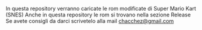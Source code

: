 In questa repository verranno caricate le rom modificate di Super Mario Kart (SNES)
Anche in questa repository le rom si trovano nella sezione Release
Se avete consigli da darci scrivetelo alla mail chacchez@gmail.com
